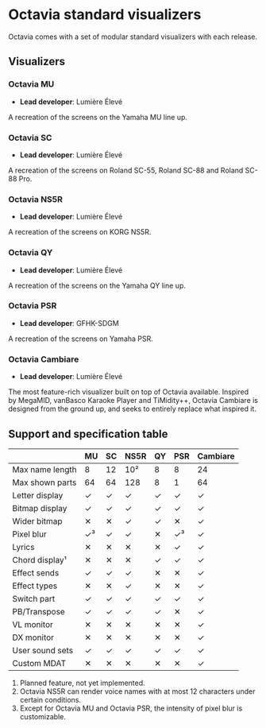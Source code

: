 # Octavia standard visualizers
Octavia comes with a set of modular standard visualizers with each release.

## Visualizers
### Octavia MU
* **Lead developer**: Lumière Élevé

A recreation of the screens on the Yamaha MU line up.

### Octavia SC
* **Lead developer**: Lumière Élevé

A recreation of the screens on Roland SC-55, Roland SC-88 and Roland SC-88 Pro.

### Octavia NS5R
* **Lead developer**: Lumière Élevé

A recreation of the screens on KORG NS5R.

### Octavia QY
* **Lead developer**: Lumière Élevé

A recreation of the screens on the Yamaha QY line up.

### Octavia PSR
* **Lead developer**: GFHK-SDGM

A recreation of the screens on Yamaha PSR.

### Octavia Cambiare
* **Lead developer**: Lumière Élevé

The most feature-rich visualizer built on top of Octavia available. Inspired by MegaMID, vanBasco Karaoke Player and TiMidity++, Octavia Cambiare is designed from the ground up, and seeks to entirely replace what inspired it.

## Support and specification table
|                  | MU | SC | NS5R | QY | PSR | Cambiare |
| ---------------- | -- | -- | ---- | -- | --- | -------- |
| Max name length  | 8  | 12 | 10²  | 8  | 8   | 24       |
| Max shown parts  | 64 | 64 | 128  | 8  | 1   | 64       |
| Letter display   | ✓  | ✓  | ✓    | ✓  | ✓   | ✓        |
| Bitmap display   | ✓  | ✓  | ✓    | ✓  | ✓   | ✓        |
| Wider bitmap     | ✕  | ✕  | ✓    | ✓  | ✕   | ✓        |
| Pixel blur       | ✓³ | ✓  | ✓    | ✕  | ✓³  | ✓        |
| Lyrics           | ✕  | ✕  | ✕    | ✕  | ✓   | ✓        |
| Chord display¹   | ✕  | ✕  | ✕    | ✓  | ✓   | ✓        |
| Effect sends     | ✓  | ✓  | ✓    | ✕  | ✕   | ✓        |
| Effect types     | ✕  | ✕  | ✓    | ✕  | ✕   | ✓        |
| Switch part      | ✓  | ✓  | ✓    | ✓  | ✓   | ✓        |
| PB/Transpose     | ✓  | ✓  | ✓    | ✓  | ✕   | ✓        |
| VL monitor       | ✕  | ✕  | ✕    | ✕  | ✕   | ✓        |
| DX monitor       | ✕  | ✕  | ✕    | ✕  | ✕   | ✓        |
| User sound sets  | ✓  | ✓  | ✓    | ✓  | ✓   | ✓        |
| Custom MDAT      | ✕  | ✕  | ✕    | ✕  | ✕   | ✓        |

1. Planned feature, not yet implemented.
2. Octavia NS5R can render voice names with at most 12 characters under certain conditions.
3. Except for Octavia MU and Octavia PSR, the intensity of pixel blur is customizable.
